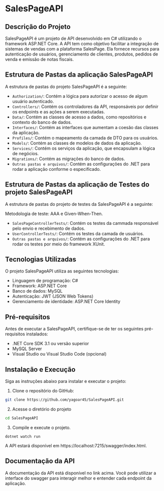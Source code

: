 # SalesPageAPI

## Descrição do Projeto

SalesPageAPI é um projeto de API desenvolvido em C# utilizando o framework ASP.NET Core. A API tem como objetivo facilitar a integração de sistemas de vendas com a plataforma SalesPage. Ela fornece recursos para autenticação de usuários, gerenciamento de clientes, produtos, pedidos de venda e emissão de notas fiscais.

## Estrutura de Pastas da aplicação SalesPageAPI

A estrutura de pastas do projeto SalesPageAPI é a seguinte:

- `Authorization/`: Contém a lógica para autorizar o acesso de algum usuário autenticado.
- `Controllers/`: Contém os controladores da API, responsáveis por definir os endpoints e as ações a serem executadas.
- `Data/`: Contém as classes de acesso a dados, como repositórios e contexto do banco de dados.
- `Interfaces/`: Contém as interfaces que aumentam a coesão das classes da aplicação.
- `Profiles/`: Contém o mapeamento da camada de DTO para os usuários.
- `Models/`: Contém as classes de modelos de dados da aplicação.
- `Services/`: Contém os serviços da aplicação, que encapsulam a lógica de negócios.
- `Migrations/`: Contém as migrações do banco de dados.
- `Outras pastas e arquivos/`: Contém as configurações do .NET para rodar a aplicação conforme o especificado.

## Estrutura de Pastas da aplicação de Testes do projeto SalesPageAPI

A estrutura de pastas do projeto de testes da SalesPageAPI é a seguinte:

Metodologia de teste: AAA e Given-When-Then.

- `SalesPageControllerTests/`: Contém os testes da cammada responsável pelo envio e recebimento de dados.
- `UserControllerTests/`: Contém os testes da camada de usuários. 
- `Outras pastas e arquivos/`: Contém as configurações do .NET para rodar os testes por meio do framework XUnit.


## Tecnologias Utilizadas

O projeto SalesPageAPI utiliza as seguintes tecnologias:

- Linguagem de programação: C#
- Framework: ASP.NET Core
- Banco de dados: MySQL
- Autenticação: JWT (JSON Web Tokens)
- Gerenciamento de identidade: ASP.NET Core Identity

## Pré-requisitos

Antes de executar a SalesPageAPI, certifique-se de ter os seguintes pré-requisitos instalados:

- .NET Core SDK 3.1 ou versão superior
- MySQL Server
- Visual Studio ou Visual Studio Code (opcional)

## Instalação e Execução

Siga as instruções abaixo para instalar e executar o projeto:

1. Clone o repositório do GitHub:

```bash
git clone https://github.com/yagoar45/SalesPageAPI.git
```

2. Acesse o diretório do projeto 

```bash
cd SalesPageAPI
```

3. Compile e execute o projeto.

```code
dotnet watch run 
```

A API estará disponível em https://localhost:7215/swagger/index.html.

## Documentação da API

A documentação da API está disponível no link acima. Você pode utilizar a interface do swagger para interagir melhor e entender cada endpoint da aplicação.

